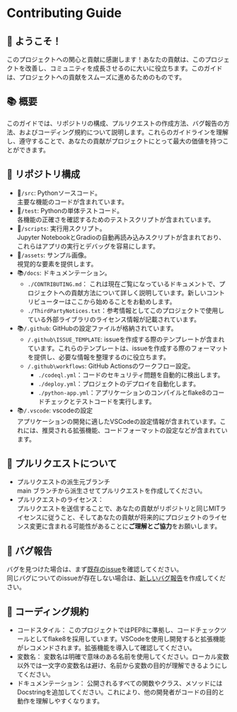# Contributing Guide  
## 🎉 ようこそ！  
このプロジェクトへの関心と貢献に感謝します！あなたの貢献は、このプロジェクトを改善し、コミュニティを成長させるのに大いに役立ちます。このガイドは、プロジェクトへの貢献をスムーズに進めるためのものです。  

## 📚 概要
このガイドでは、リポジトリの構成、プルリクエストの作成方法、バグ報告の方法、およびコーディング規約について説明します。これらのガイドラインを理解し、遵守することで、あなたの貢献がプロジェクトにとって最大の価値を持つことができます。  

## 🧱 リポジトリ構成  
- 📂`/src`: Pythonソースコード。  
     主要な機能のコードが含まれています。  
- 🧪`/test`: Pythonの単体テストコード。  
    各機能の正確さを確認するためのテストスクリプトが含まれています。  
- 📜`/scripts`: 実行用スクリプト。  
    Jupyter NotebookとGradioの自動再読み込みスクリプトが含まれており、これらはアプリの実行とデバッグを容易にします。  
- 🎨`/assets`: サンプル画像。  
    視覚的な要素を提供します。  
- 📚`/docs`: ドキュメンテーション。  
    - `./CONTRIBUTING.md`： これは現在ご覧になっているドキュメントで、プロジェクトへの貢献方法について詳しく説明しています。新しいコントリビューターはここから始めることをお勧めします。  
    - `./ThirdPartyNotices.txt`：参考情報としてこのプロジェクトで使用している外部ライブラリのライセンス情報が記載されています。  
- 📚`/.github`: GitHubの設定ファイルが格納されています。  
  - `/.github\ISSUE_TEMPLATE`: issueを作成する際のテンプレートが含まれています。これらのテンプレートは、issueを作成する際のフォーマットを提供し、必要な情報を整理するのに役立ちます。  
  - `/.github\workflows`: GitHub Actionsのワークフロー設定。  
    - `./codeql.yml`：コードのセキュリティ問題を自動的に検出します。  
    - `./deploy.yml`：プロジェクトのデプロイを自動化します。  
    - `./python-app.yml`：アプリケーションのコンパイルとflake8のコードチェックとテストコードを実行します。  
- 📚`/.vscode`: vscodeの設定  
    アプリケーションの開発に適したVSCodeの設定情報が含まれています。これには、推奨される拡張機能、コードフォーマットの設定などが含まれています。  

## 🔀 プルリクエストについて  
- プルリクエストの派生元ブランチ  
  main ブランチから派生させてプルリクエストを作成してください。  
- プルリクエストのライセンス：  
  プルリクエストを送信することで、あなたの貢献がリポジトリと同じMITライセンスに従うこと、そしてあなたの貢献が将来的にプロジェクトのライセンス変更に含まれる可能性があることに**ご理解とご協力**をお願いします。  

## 🐛 バグ報告  
バグを見つけた場合は、まず[既存のissue](../issues)を確認してください。  
同じバグについてのissueが存在しない場合は、[新しいバグ報告](../issues/new?assignees=&labels=bug&projects=&template=10-problem.yaml)を作成してください。  

## 📝 コーディング規約  
- コードスタイル： このプロジェクトではPEP8に準拠し、コードチェックツールとしてflake8を採用しています。VSCodeを使用し開発すると拡張機能がレコメンドされます。拡張機能を導入して確認してください。  
- 変数名： 変数名は明確で意味のある名前を使用してください。ローカル変数以外では一文字の変数名は避け、名前から変数の目的が理解できるようにしてください。  
- ドキュメンテーション： 公開されるすべての関数やクラス、メソッドにはDocstringを追加してください。これにより、他の開発者がコードの目的と動作を理解しやすくなります。  
